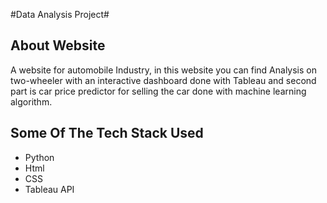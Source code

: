 #Data Analysis Project#

## About Website ##
A website for automobile Industry, in this website you can find Analysis on two-wheeler with an interactive dashboard done with Tableau and second part is car price predictor for selling the car done with machine learning algorithm.
## Some Of The Tech Stack Used ##
*	Python
*	Html
*	CSS
* Tableau API

